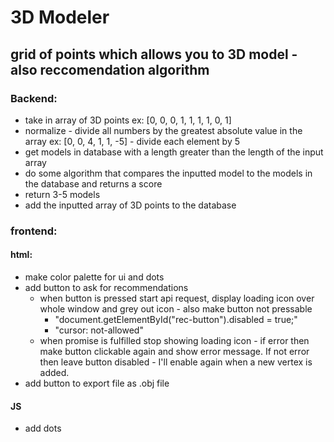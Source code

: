 # 3D Modeler
## grid of points which allows you to 3D model - also reccomendation algorithm

### Backend:
* take in array of 3D points ex: [0, 0, 0, 1, 1, 1, 1, 0, 1]
* normalize - divide all numbers by the greatest absolute value in the array ex: [0, 0, 4, 1, 1, -5] - divide each element by 5
* get models in database with a length greater than the length of the input array
* do some algorithm that compares the inputted model to the models in the database and returns a score 
* return 3-5 models
* add the inputted array of 3D points to the database
### frontend: 
#### html:
* make color palette for ui and dots
* add button to ask for recommendations
	* when button is pressed start api request, display loading icon over whole window and grey out icon - also make button not pressable 
		- "document.getElementById("rec-button").disabled = true;"
		- "cursor: not-allowed"
	* when promise is fulfilled stop showing loading icon - if error then make button clickable again and show 
	error message. If not error then leave button disabled - I'll enable again when a new vertex is added. 
* add button to export file as .obj file
#### JS
* add dots